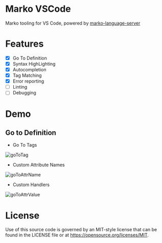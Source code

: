 Marko VSCode
======================

Marko tooling for VS Code, powered by [marko-language-server](../../tree/master/server)

# Features
- [X] Go To Definition
- [X] Syntax HighLighting
- [X] Autocompletion
- [X] Tag Matching
- [X] Error reporting
- [ ] Linting
- [ ] Debugging

# Demo
## Go to Definition
- Go To Tags

![goToTag](https://github.com/marko-js/marko-language-server/blob/master/clients/vscode/img/goToTag.gif?raw=true)

- Custom Attribute Names

![goToAttrName](https://github.com/marko-js/marko-language-server/blob/master/clients/vscode/img/goToAttrName.gif?raw=true)

- Custom Handlers

![goToAttrValue](https://github.com/marko-js/marko-language-server/blob/master/clients/vscode/img/goToAttrValue.gif?raw=true)

# License

Use of this source code is governed by an MIT-style license that can be found in
the LICENSE file or at https://opensource.org/licenses/MIT.
 

